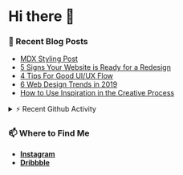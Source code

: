 # Hi there 👋

<!--### 🔭 What I’m currently working on: -->

### 📄 Recent Blog Posts

<!-- BLOG-POST-LIST:START -->
- [MDX Styling Post](https://bornwhitfield-git-develop.darkristy.vercel.app/posts/mdx-styling)
- [5 Signs Your Website is Ready for a Redesign](https://bornwhitfield-git-develop.darkristy.vercel.app/posts/5-signs-your-website-is-ready-for-a-redesign)
- [4 Tips For Good UI/UX Flow](https://bornwhitfield-git-develop.darkristy.vercel.app/posts/4-tips-for-good-ui-ux-flow)
- [6 Web Design Trends in 2019](https://bornwhitfield-git-develop.darkristy.vercel.app/posts/6-web-design-trends-in-2019)
- [How to Use Inspiration in the Creative Process](https://bornwhitfield-git-develop.darkristy.vercel.app/posts/how-to-use-inspiration-in-the-creative-process)
<!-- BLOG-POST-LIST:END -->

<details>
  <summary>⚡️ Recent Github Activity</summary>
<!--START_SECTION:activity-->

1. 💪 Opened PR [#8](https://github.com/darkristy/bornwhitfield/pull/8) in [darkristy/bornwhitfield](https://github.com/darkristy/bornwhitfield)
2. ❗️ Opened issue [#2](https://github.com/darkristy/inventory-app/issues/2) in [darkristy/inventory-app](https://github.com/darkristy/inventory-app)
<!--END_SECTION:activity-->

</details>

<!--**More on [bornwhitfield.space](https://bornwhitfield.space/)** -->

### 📫 Where to Find Me

- **[Instagram](https://www.instagram.com/bornwhitfield/)**
- **[Dribbble](https://dribbble.com/bornwhitfield)**
<!-- - **[Behance](https://bornwhitfield.space/)** -->

<!--
**darkristy/darkristy** is a ✨ _special_ ✨ repository because its `README.md` (this file) appears on your GitHub profile.

Here are some ideas to get you started:

- 🔭 I’m currently working on ...
- 🌱 I’m currently learning ...
- 👯 I’m looking to collaborate on ...
- 🤔 I’m looking for help with ...
- 💬 Ask me about ...
- 📫 How to reach me: ...
- 😄 Pronouns: ...
- ⚡ Fun fact: ...
-->
